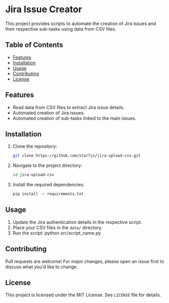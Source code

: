 # Jira Issue Creator

This project provides scripts to automate the creation of Jira issues and their respective sub-tasks using data from CSV
files.

## Table of Contents

- [Features](#features)
- [Installation](#installation)
- [Usage](#usage)
- [Contributing](#contributing)
- [License](#license)

## Features

- Read data from CSV files to extract Jira issue details.
- Automated creation of Jira issues.
- Automated creation of sub-tasks linked to the main issues.

## Installation

1. Clone the repository:
   ```bash
   git clone https://github.com/star7js/jira-upload-csv.git

2. Navigate to the project directory:
   ```bash
   cd jira-upload-csv

3. Install the required dependencies:
   ``` bash
   pip install -r requirements.txt

## Usage

1. Update the Jira authentication details in the respective script.
2. Place your CSV files in the `data/` directory.
3. Run the script:
   python src/script_name.py
   
## Contributing

Pull requests are welcome! For major changes, please open an issue first to discuss what you'd like to change.

## License

This project is licensed under the MIT License. See `LICENSE` file for details.
